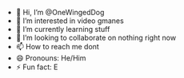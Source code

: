 - 👋 Hi, I’m @OneWingedDog
- 👀 I’m interested in video gmanes
- 🌱 I’m currently learning stuff
- 💞️ I’m looking to collaborate on nothing right now
- 📫 How to reach me dont
- 😄 Pronouns: He/Him
- ⚡ Fun fact: E

<!---
OneWingedDog/OneWingedDog is a ✨ special ✨ repository because its `README.md` (this file) appears on your GitHub profile.
You can click the Preview link to take a look at your changes.
--->
